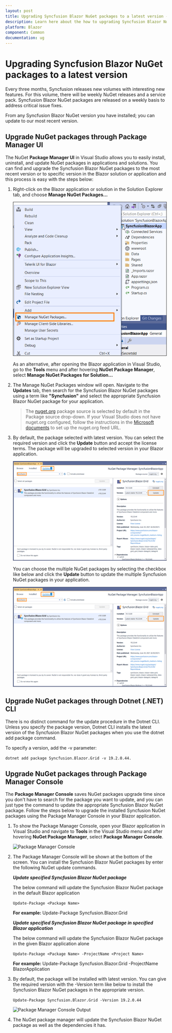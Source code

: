 ```yaml
---
layout: post
title: Upgrading Syncfusion Blazor NuGet packages to a latest version - Syncfusion
description: Learn here about the how to upgrading Syncfusion Blazor NuGet packages to a latest version.
platform: Blazor
component: Common
documentation: ug
---
```


# Upgrading Syncfusion Blazor NuGet packages to a latest version

Every three months, Syncfusion releases new volumes with interesting new features. For this volume, there will be weekly NuGet releases and a service pack. Syncfusion Blazor NuGet packages are released on a weekly basis to address critical issue fixes.

From any Syncfusion Blazor NuGet version you have installed; you can update to our most recent version.

## Upgrade NuGet packages through Package Manager UI

The NuGet **Package Manager UI** in Visual Studio allows you to easily install, uninstall, and update NuGet packages in applications and solutions. You can find and upgrade the Syncfusion Blazor NuGet packages to the most recent version or to specific version in the Blazor solution or application and this process is easy with the steps below:

1. Right-click on the Blazor application or solution in the Solution Explorer tab, and choose **Manage NuGet Packages...**

    ![Manage NuGet Packages add-in](images/ManageNuGet.png)

    As an alternative, after opening the Blazor application in Visual Studio, go to the **Tools** menu and after hovering **NuGet Package Manager**, select **Manage NuGet Packages for Solution...**

2. The Manage NuGet Packages window will open. Navigate to the **Updates** tab, then search for the Syncfusion Blazor NuGet packages using a term like **"Syncfusion"** and select the appropriate Syncfusion Blazor NuGet package for your application.

    > The [nuget.org](https://api.nuget.org/v3/index.json) package source is selected by default in the Package source drop-down. If your Visual Studio does not have nuget.org configured, follow the instructions in the [Microsoft documents](https://docs.microsoft.com/en-us/nuget/tools/package-manager-ui#package-sources) to set up the nuget.org feed URL.

3. By default, the package selected with latest version. You can select the required version and click the **Update** button and accept the license terms. The package will be upgraded to selected version in your Blazor application.

    ![Blazor Upgrade](images/NuGetUpgrade.png)

    You can choose the multiple NuGet packages by selecting the checkbox like below and click the **Update** button to update the multiple Syncfusion NuGet packages in your application.

    ![Blazor Upgrade](images/MultipleNuGetUpgrade.png)

## Upgrade NuGet packages through Dotnet (.NET) CLI

There is no distinct command for the update procedure in the Dotnet CLI. Unless you specify the package version, Dotnet CLI installs the latest version of the Syncfusion Blazor NuGet packages when you use the dotnet add package command.

To specify a version, add the -v parameter:

```dotnet add package Syncfusion.Blazor.Grid -v 19.2.0.44.```

## Upgrade NuGet packages through Package Manager Console

The **Package Manager Console** saves NuGet packages upgrade time since you don't have to search for the package you want to update, and you can just type the command to update the appropriate Syncfusion Blazor NuGet package. Follow the steps below to upgrade the installed Syncfusion NuGet packages using the Package Manager Console in your Blazor application.

1. To show the Package Manager Console, open your Blazor application in Visual Studio and navigate to **Tools** in the Visual Studio menu and after hovering **NuGet Package Manager**, select **Package Manager Console**.

    ![Package Manager Console](images/console.png)

2. The Package Manager Console will be shown at the bottom of the screen. You can install the Syncfusion Blazor NuGet packages by enter the following NuGet update commands.

    ***Update specified Syncfusion Blazor NuGet package***

    The below command will update the Syncfusion Blazor NuGet package in the default Blazor application

    ```Update-Package <Package Name>```

    **For example:** Update-Package Syncfusion.Blazor.Grid

    ***Update specified Syncfusion Blazor NuGet package in specified Blazor application***

    The below command will update the Syncfusion Blazor NuGet package in the given Blazor application alone

    ```Update-Package <Package Name> -ProjectName <Project Name>```

    **For example:** Update-Package Syncfusion.Blazor.Grid -ProjectName BlazorApplication

3. By default, the package will be installed with latest version. You can give the required version with the -Version term like below to install the Syncfusion Blazor NuGet packages in the appropriate version.

    ```Update-Package Syncfusion.Blazor.Grid -Version 19.2.0.44```

    ![Package Manager Console Output](images/UpdateConsole.png)

4. The NuGet package manager will update the Syncfusion Blazor NuGet package as well as the dependencies it has.